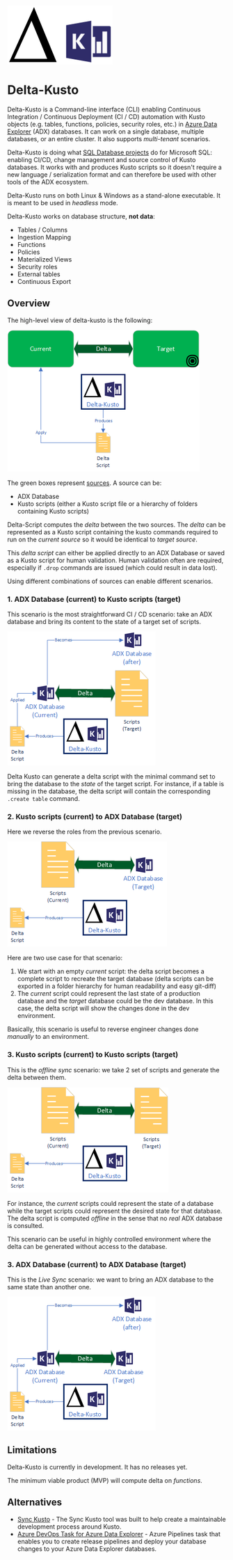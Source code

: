 ![delta-kusto](delta-kusto.png)

# Delta-Kusto

Delta-Kusto is a Command-line interface (CLI) enabling Continuous Integration / Continuous Deployment (CI / CD) automation with Kusto objects (e.g. tables, functions, policies, security roles, etc.) in [Azure Data Explorer](https://docs.microsoft.com/en-us/azure/data-explorer/data-explorer-overview) (ADX) databases.  It can work on a single database, multiple databases, or an entire cluster.  It also supports *multi-tenant* scenarios.

Delta-Kusto is doing what [SQL Database projects](https://docs.microsoft.com/en-us/sql/ssdt/project-oriented-offline-database-development) do for Microsoft SQL:  enabling CI/CD, change management and source control of Kusto databases.  It works with and produces Kusto scripts so it doesn't require a new language / serialization format and can therefore be used with other tools of the ADX ecosystem.

Delta-Kusto runs on both Linux & Windows as a stand-alone executable.  It is meant to be used in *headless* mode.

Delta-Kusto works on database structure, **not data**:

* Tables / Columns
* Ingestion Mapping
* Functions
* Policies
* Materialized Views
* Security roles
* External tables
* Continuous Export

## Overview

The high-level view of delta-kusto is the following:

![Overview diagram](documentation/overview.png)

The green boxes represent [sources](documentation/sources.md).  A source can be:

* ADX Database
* Kusto scripts (either a Kusto script file or a hierarchy of folders containing Kusto scripts)

Delta-Script computes the *delta* between the two sources.  The *delta* can be represented as a Kusto script containing the kusto commands required to run on the *current source* so it would be identical to *target source*.

This *delta script* can either be applied directly to an ADX Database or saved as a Kusto script for human validation.  Human validation often are required, especially if `.drop` commands are issued (which could result in data lost).

Using different combinations of sources can enable different scenarios.

### 1. ADX Database (current) to Kusto scripts (target)

This scenario is the most straightforward CI / CD scenario:  take an ADX database and bring its content to the state of a target set of scripts.

![ADX to Script](documentation/adx-to-script.png)

Delta Kusto can generate a delta script with the minimal command set to bring the database to the *state* of the target script.  For instance, if a table is missing in the database, the delta script will contain the corresponding `.create table` command.


### 2. Kusto scripts (current) to ADX Database (target)

Here we reverse the roles from the previous scenario.

![Script to ADX](documentation/script-to-adx.png)

Here are two use case for that scenario:

1.  We start with an empty *current* script:  the delta script becomes a complete script to recreate the target database (delta scripts can be exported in a folder hierarchy for human readability and easy git-diff)
1.  The *current* script could represent the last state of a production database and the *target* database could be the dev database.  In this case, the delta script will show the changes done in the dev environment.

Basically, this scenario is useful to reverse engineer changes done *manually* to an environment.

### 3. Kusto scripts (current) to Kusto scripts (target)

This is the *offline sync* scenario:  we take 2 set of scripts and generate the delta between them.

![Script to Script](documentation/script-to-script.png)

For instance, the *current* scripts could represent the state of a database while the target scripts could represent the desired state for that database.  The delta script is computed *offline* in the sense that no *real* ADX database is consulted.

This scenario can be useful in highly controlled environment where the delta can be generated without access to the database.

### 3. ADX Database (current) to ADX Database (target)

This is the *Live Sync* scenario:  we want to bring an ADX database to the same state than another one.

![ADX to ADX](documentation/adx-to-adx.png)

## Limitations

Delta-Kusto is currently in development.  It has no releases yet.

The minimum viable product (MVP) will compute delta on *functions*.

## Alternatives

* [Sync Kusto](https://github.com/microsoft/synckusto) - The Sync Kusto tool was built to help create a maintainable development process around Kusto.
* [Azure DevOps Task for Azure Data Explorer](https://docs.microsoft.com/en-us/azure/data-explorer/devops) - Azure Pipelines task that enables you to create release pipelines and deploy your database changes to your Azure Data Explorer databases.
